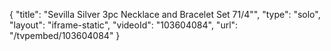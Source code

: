 {
    "title": "Sevilla Silver 3pc Necklace and Bracelet Set  71\/4\"",
    "type": "solo",
    "layout": "iframe-static",
    "videoId": "103604084",
    "url": "\/tvpembed\/103604084"
}